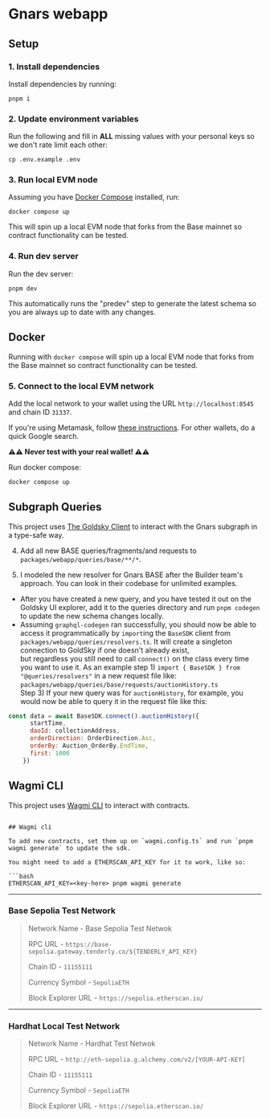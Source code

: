 # Gnars webapp

## Setup
### 1. Install dependencies
Install dependencies by running:
```
pnpm i
```

### 2. Update environment variables
Run the following and fill in **ALL** missing values with your personal keys so we don't rate limit each other:
```
cp .env.example .env
```

### 3. Run local EVM node
Assuming you have [Docker Compose](https://docs.docker.com/compose/install/) installed, run:
```
docker compose up
```

This will spin up a local EVM node that forks from the Base mainnet so contract functionality can be tested.

### 4. Run dev server
Run the dev server:
```
pnpm dev
```

This automatically runs the "predev" step to generate the latest schema so you are always up to date with any changes.
## Docker

Running with `docker compose` will spin up a local EVM node that forks from the Base mainnet so contract functionality can be tested.

### 5. Connect to the local EVM network
Add the local network to your wallet using the URL `http://localhost:8545` and chain ID `31337`.

If you're using Metamask, follow [these instructions](https://support.metamask.io/networks-and-sidechains/managing-networks/how-to-add-a-custom-network-rpc/). For other wallets, do a quick Google search.

**⚠️⚠️ Never test with your real wallet! ⚠️⚠️**

Run docker compose:

```bash
docker compose up
```

## Subgraph Queries

This project uses [The Goldsky Client](https://api.goldsky.com/api/public/project_clz4ukquribdy010b1fgua9nm/subgraphs/gnars-base/latest/gn) to interact with the Gnars subgraph in a type-safe way.

4. Add all new BASE queries/fragments/and requests to `packages/webapp/queries/base/**/*`.

5. I modeled the new resolver for Gnars BASE after the Builder team's approach. You can look in their codebase for unlimited examples.  
- After you have created a new query, and you have tested it out on the Goldsky UI explorer, add it to the queries directory and run `pnpm codegen` to update the new schema changes locally.
- Assuming `graphql-codegen` ran successfully, you should now be able to access it programmatically by `import`ing the `BaseSDK` client from `packages/webapp/queries/resolvers.ts`. It will create a singleton connection to GoldSky if one doesn't already exist,  
    but regardless you still need to call `connect()` on the class every time you want to use it. As an example step 1) `import { BaseSDK } from "@queries/resolvers"` in a new request file like: `packages/webapp/queries/base/requests/auctionHistory.ts`  
    Step 3) If your new query was for `auctionHistory`, for example, you would now be able to query it in the request file like this:  

```js
const data = await BaseSDK.connect().auctionHistory({
      startTime,
      daoId: collectionAddress,
      orderDirection: OrderDirection.Asc,
      orderBy: Auction_OrderBy.EndTime,
      first: 1000
    })
```

## Wagmi CLI

This project uses [Wagmi CLI](https://wagmi.sh/cli/getting-started) to interact with contracts.
```  

## Wagmi cli

To add new contracts, set them up on `wagmi.config.ts` and run `pnpm wagmi generate` to update the sdk.

You might need to add a ETHERSCAN_API_KEY for it to work, like so:

```bash
ETHERSCAN_API_KEY=<key-here> pnpm wagmi generate
```

---

### Base Sepolia Test Network


> Network Name - Base Sepolia Test Netwok
> 
> RPC URL - `https://base-sepolia.gateway.tenderly.co/${TENDERLY_API_KEY}`
> 
> Chain ID - `11155111`
> 
> Currency Symbol - `SepoliaETH`
> 
> Block Explorer URL - `https://sepolia.etherscan.io/`


---

### Hardhat Local Test Network

> Network Name - Hardhat Test Netwok
> 
> RPC URL - `http://eth-sepolia.g.alchemy.com/v2/[YOUR-API-KEY]`
> 
> Chain ID - `11155111`
> 
> Currency Symbol - `SepoliaETH`
> 
> Block Explorer URL - `https://sepolia.etherscan.io/`

